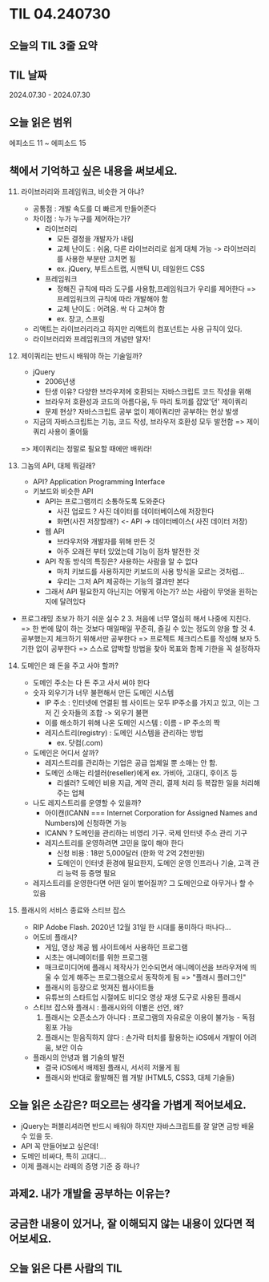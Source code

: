 # TIL 04.240730

## 오늘의 TIL 3줄 요약

## TIL 날짜

2024.07.30 - 2024.07.30

## 오늘 읽은 범위

에피소드 11 ~ 에피소드 15

## 책에서 기억하고 싶은 내용을 써보세요.

11. 라이브러리와 프레임워크, 비슷한 거 아냐?

    - 공통점 : 개발 속도를 더 빠르게 만들어준다
    - 차이점 : 누가 누구를 제어하는가?
      - 라이브러리
        - 모든 결정을 개발자가 내림
        - 교체 난이도 : 쉬움, 다른 라이브러리로 쉽게 대체 가능 -> 라이브러리를 사용한 부분만 고치면 됨
        - ex. jQuery, 부트스트랩, 시맨틱 UI, 테일윈드 CSS
      - 프레임워크
        - 정해진 규칙에 따라 도구를 사용함,프레임워크가 우리를 제어한다 => 프레임워크의 규칙에 따라 개발해야 함
        - 교체 난이도 : 어려움. 싹 다 고쳐야 함
        - ex. 장고, 스프링
    - 리액트는 라이브러리라고 하지만 리액트의 컴포넌트는 사용 규칙이 있다.
    - 라이브러리와 프레임워크의 개념만 알자!

12. 제이쿼리는 반드시 배워야 하는 기술일까?

    - jQuery
      - 2006년생
      - 탄생 이유? 다양한 브라우저에 호환되는 자바스크립트 코드 작성을 위해
      - 브라우저 호환성과 코드의 아름다움, 두 마리 토끼를 잡았'던' 제이쿼리
      - 문제 현상? 자바스크립트 공부 없이 제이쿼리만 공부하는 현상 발생
    - 지금의 자바스크립트는 기능, 코드 작성, 브라우저 호환성 모두 발전함 => 제이쿼리 사용이 줄어듦

    => 제이쿼리는 정말로 필요할 때에만 배워라!

13. 그놈의 API, 대체 뭐길래?
    - API? Application Programming Interface
    - 키보드와 비슷한 API
      - API는 프로그램끼리 소통하도록 도와준다
        - 사진 업로드 ? 사진 데이터를 데이터베이스에 저장한다
        - 화면(사진 저장할래?) <- API -> 데이터베이스( 사진 데이터 저장)
      - 웹 API
        - 브라우저와 개발자를 위해 만든 것
        - 아주 오래전 부터 있었는데 기능이 점차 발전한 것
      - API 작동 방식의 특징은? 사용하는 사람을 알 수 없다
        - 마치 키보드를 사용하지만 키보드의 사용 방식을 모르는 것처럼...
        - 우리는 그저 API 제공하는 기능의 결과만 본다
      - 그래서 API 필요한지 아닌지는 어떻게 아는가? 쓰는 사람이 무엇을 원하는 지에 달려있다

- 프로그래밍 초보가 하기 쉬운 실수 2 3. 처음에 너무 열심히 해서 나중에 지친다. => 한 번에 많이 하는 것보다 매일매일 꾸준히, 즐길 수 있는 정도의 양을 할 것 4. 공부했는지 체크하기 위해서만 공부한다 => 프로젝트 체크리스트를 작성해 보자 5. 기한 없이 공부한다 => 스스로 압박할 방법을 찾아 목표와 함께 기한을 꼭 설정하자

14. 도메인은 왜 돈을 주고 사야 할까?

    - 도메인 주소는 다 돈 주고 사서 써야 한다
    - 숫자 외우기가 너무 불편해서 만든 도메인 시스템
      - IP 주소 : 인터넷에 연결된 웹 사이트는 모두 IP주소를 가지고 있고, 이는 그저 긴 숫자들의 조합 -> 외우기 불편
      - 이를 해소하기 위해 나온 도메인 시스템 : 이름 - IP 주소의 짝
      - 레지스트리(registry) : 도메인 시스템을 관리하는 방법
        - ex. 닷컴(.com)
    - 도메인은 어디서 살까?
      - 레지스트리를 관리하는 기업은 공급 업체일 뿐 소매는 안 함.
      - 도메인 소매는 리셀러(reseller)에게 ex. 가비아, 고대디, 후이즈 등
        - 리셀러? 도메인 비용 지급, 계약 관리, 결제 처리 등 복잡한 일을 처리해주는 업체
    - 나도 레지스트리를 운영할 수 있을까?
      - 아이캔(ICANN === Internet Corporation for Assigned Names and Numbers)에 신청하면 가능
      - ICANN ? 도메인을 관리하는 비영리 기구. 국제 인터넷 주소 관리 기구
      - 레지스트리를 운영하려면 고민을 많이 해야 한다
        - 신청 비용 : 18만 5,000달러 (한화 약 2억 2천만원)
        - 도메인이 인터넷 환경에 필요한지, 도메인 운영 인프라나 기술, 고객 관리 능력 등 증명 필요
    - 레지스트리를 운영한다면 어떤 일이 벌어질까? 그 도메인으로 아무거나 할 수 있음

15. 플래시의 서비스 종료와 스티브 잡스
    - RIP Adobe Flash. 2020년 12월 31일 한 시대를 풍미하다 떠나다...
    - 어도비 플래시?
      - 게임, 영상 제공 웹 사이트에서 사용하던 프로그램
      - 시초는 애니메이터를 위한 프로그램
      - 매크로미디어에 플래시 제작사가 인수되면서 애니메이션을 브라우저에 띄울 수 있게 해주는 프로그램으로서 동작하게 됨 => "플래시 플러그인"
      - 플래시의 등장으로 멋져진 웹사이트들
      - 유튜브의 스타트업 시절에도 비디오 영상 재생 도구로 사용된 플래시
    - 스티브 잡스와 플래시 : 플래시와의 이별은 선언, 왜?
      1. 플래시는 오픈소스가 아니다 : 프로그램의 자유로운 이용이 불가능 - 독점 횡포 가능
      2. 플래시는 믿음직하지 않다 : 손가락 터치를 활용하는 iOS에서 개발이 어려움, 보안 이슈
    - 플래시의 안녕과 웹 기술의 발전
      - 결국 iOS에서 배제된 플래시, 서서히 저물게 됨
      - 플래시와 반대로 활발해진 웹 개발 (HTML5, CSS3, 대체 기술들)

## 오늘 읽은 소감은? 떠오르는 생각을 가볍게 적어보세요.

- jQuery는 퍼블리셔라면 반드시 배워야 하지만 자바스크립트를 잘 알면 금방 배울 수 있을 듯.
- API 꼭 만들어보고 싶은데!
- 도메인 비싸다, 특히 고대디...
- 이제 플래시는 라떼의 증명 기준 중 하나?

## 과제2. 내가 개발을 공부하는 이유는?

## 궁금한 내용이 있거나, 잘 이해되지 않는 내용이 있다면 적어보세요.

## 오늘 읽은 다른 사람의 TIL

